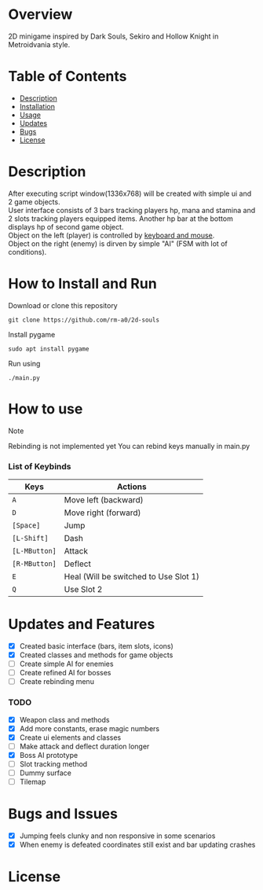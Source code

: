 # Overview
2D minigame inspired by Dark Souls, Sekiro and Hollow Knight in Metroidvania style.

# Table of Contents
- [Description](#description)
- [Installation](#how-to-install-and-run)
- [Usage](#how-to-use)
- [Updates](#updates-and-features)
- [Bugs](#bugs-and-issues)
- [License](#license)

# Description
After executing script window(1336x768) will be created with simple ui and 2 game objects. \
User interface consists of 3 bars tracking players hp, mana and stamina and 2 slots tracking players equipped items. Another hp bar at the bottom displays hp of second game object. \
Object on the left (player) is controlled by [keyboard and mouse](#how-to-use). \
Object on the right (enemy) is dirven by simple "AI" (FSM with lot of conditions).
# How to Install and Run
Download or clone this repository
```
git clone https://github.com/rm-a0/2d-souls
```
Install pygame
```
sudo apt install pygame
```
Run using
```
./main.py
```

# How to use
> [!NOTE]
> Rebinding is not implemented yet
> You can rebind keys manually in main.py

### List of Keybinds
| Keys                      | Actions                                       |
|---------------------------|-----------------------------------------------|
| `A`                       | Move left (backward)                          |
| `D`                       | Move right (forward)                          |
| `[Space]`                 | Jump                                          |
| `[L-Shift]`               | Dash                                          |
| `[L-MButton]`             | Attack                                        |
| `[R-MButton]`             | Deflect                                       |
| `E`                       | Heal (Will be switched to Use Slot 1)         |
| `Q`                       | Use Slot 2                                    |

# Updates and Features
- [x] Created basic interface (bars, item slots, icons)
- [x] Created classes and methods for game objects
- [ ] Create simple AI for enemies
- [ ] Create refined AI for bosses
- [ ] Create rebinding menu

### TODO
- [x] Weapon class and methods
- [x] Add more constants, erase magic numbers
- [x] Create ui elements and classes
- [ ] Make attack and deflect duration longer
- [x] Boss AI prototype
- [ ] Slot tracking method
- [ ] Dummy surface
- [ ] Tilemap

# Bugs and Issues
- [x] Jumping feels clunky and non responsive in some scenarios
- [x] When enemy is defeated coordinates still exist and bar updating crashes

# License
